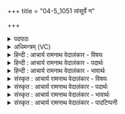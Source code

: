 +++
title = "04-5_1051 त्वंसूर्ये न"

+++
<details><summary>पदपाठः</summary>

त्वम्। सू꣡र्ये꣢꣯। नः꣣। आ꣢। भ꣣ज। त꣡व꣢꣯। क्र꣡त्वा꣢꣯। त꣡व꣢꣯। ऊ꣣ति꣡भिः꣢। अ꣡थ꣢꣯। नः꣣। व꣡स्य꣢꣯सः। कृ꣣धि। १०५१।
</details>

<details><summary>अधिमन्त्रम् (VC)</summary>

- पवमानः सोमः
- हिरण्यस्तूप आङ्गिरसः
- गायत्री
- षड्जः
</details>

<details><summary>हिन्दी : आचार्य रामनाथ वेदालंकार - विषयः</summary>

अगले मन्त्र में परमात्मा और राजा से प्रार्थना की गयी है।
</details>

<details><summary>हिन्दी : आचार्य रामनाथ वेदालंकार - पदार्थः</summary>

पदार्थान्वयभाषाः -  हे सोम अर्थात् जगत्स्रष्टा परमात्मन् वा राष्ट्र के स्रष्टा राजन् !(त्वम्)आप (तव क्रत्वा) अपने कर्म वा प्रकृष्ट ज्ञान से, (तव ऊतिभिः) और अपनी रक्षाओं से (सूर्ये) सूर्यलोक के समान प्रकाशमय एवं सब उन्नतियों से युक्त राष्ट्र में (नः) हमें (आ भज) भागी बनाओ। (अथ) और उसके अनन्तर (नः) हमें (वस्यसः) अतिशय ऐश्वर्यवान् (कृधि) करो ॥५॥
</details>

<details><summary>हिन्दी : आचार्य रामनाथ वेदालंकार - भावार्थः</summary>

भावार्थभाषाः -  यदि परमात्मा की कृपा,राजा का उद्योग,और प्रजाजनों का पुरुषार्थ हो,तो राष्ट्र में सूर्य के समान उन्नति का प्रकाश सर्वत्र फैल जाए ॥५॥
</details>

<details><summary>संस्कृत : आचार्य रामनाथ वेदालंकार - विषयः</summary>

अथ परमात्मानं राजानं च प्रार्थयते।
</details>

<details><summary>संस्कृत : आचार्य रामनाथ वेदालंकार - पदार्थः</summary>

पदार्थान्वयभाषाः -  हे सोम जगत्स्रष्टः परमात्मन् राष्ट्रस्रष्टः राजन् वा !(त्वम् तव क्रत्वा) त्वदीयेन कर्मणा प्रज्ञानेन वा, (तव ऊतिभिः) त्वदीयाभिः रक्षाभिश्च (सूर्ये) सूर्यलोके इव प्रकाशमये सर्वोन्नतियुक्ते राष्ट्रे (नः) अस्मान् (आ भज) भागिनः कुरु। (अथ) तदनन्तरं च (नः) अस्मान् (वस्यसः) अतिशयेन वसुमतः (कृधि) कुरु ॥५॥
</details>

<details><summary>संस्कृत : आचार्य रामनाथ वेदालंकार - भावार्थः</summary>

भावार्थभाषाः -  यदि परमात्मनः कृपा नृपतेरुद्योगः प्रजाजनानां पुरुषार्थश्च स्यात् तर्हि राष्ट्रे सूर्यसम उन्नतिप्रकाशः सर्वत्र प्रसरेत् ॥५॥
</details>

<details><summary>संस्कृत : आचार्य रामनाथ वेदालंकार - पादटिप्पनी</summary>

टिप्पणी:   १. ऋ० ९।४।५।
</details>